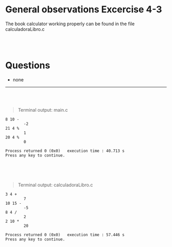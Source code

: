 # General observations Excercise 4-3

The book calculator working properly can be found in the file calculadoraLibro.c

<br> </br>

# Questions

- none

---

<br> </br>

> Terminal output: main.c

```
8 10 -
        -2
21 4 %
        1
20 4 %
        0

Process returned 0 (0x0)   execution time : 40.713 s
Press any key to continue.


```

<br> </br>

> Terminal output: calculadoraLibro.c

```
3 4 +
        7
10 15 -
        -5
8 4 /
        2
2 10 *
        20

Process returned 0 (0x0)   execution time : 57.446 s
Press any key to continue.

```
